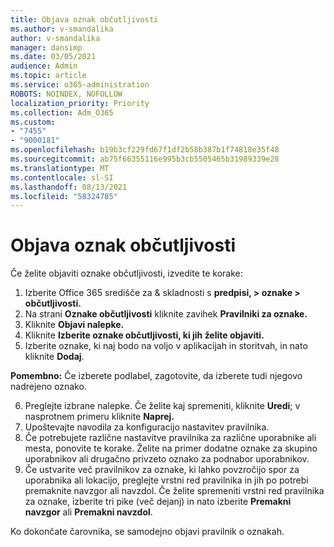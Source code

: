 ```yaml
---
title: Objava oznak občutljivosti
ms.author: v-smandalika
author: v-smandalika
manager: dansimp
ms.date: 03/05/2021
audience: Admin
ms.topic: article
ms.service: o365-administration
ROBOTS: NOINDEX, NOFOLLOW
localization_priority: Priority
ms.collection: Adm_O365
ms.custom:
- "7455"
- "9000181"
ms.openlocfilehash: b19b3cf229fd67f1df2b58b387b1f74818e35f48
ms.sourcegitcommit: ab75f66355116e995b3cb5505465b31989339e28
ms.translationtype: MT
ms.contentlocale: sl-SI
ms.lasthandoff: 08/13/2021
ms.locfileid: "58324785"
---
```

# <a name="publish-sensitivity-labels"></a>Objava oznak občutljivosti

Če želite objaviti oznake občutljivosti, izvedite te korake:

1. Izberite Office 365 središče za & skladnosti s **predpisi, > oznake > občutljivosti.**
2. Na strani **Oznake občutljivosti** kliknite zavihek **Pravilniki za oznake.**
3. Kliknite **Objavi nalepke.**
4. Kliknite **Izberite oznake občutljivosti, ki jih želite objaviti.** 
5. Izberite oznake, ki naj bodo na voljo v aplikacijah in storitvah, in nato kliknite **Dodaj**.

**Pomembno:** Če izberete podlabel, zagotovite, da izberete tudi njegovo nadrejeno oznako.

6. Preglejte izbrane nalepke. Če želite kaj spremeniti, kliknite **Uredi**; v nasprotnem primeru kliknite **Naprej.**
7. Upoštevajte navodila za konfiguracijo nastavitev pravilnika.
8. Če potrebujete različne nastavitve pravilnika za različne uporabnike ali mesta, ponovite te korake. Želite na primer dodatne oznake za skupino uporabnikov ali drugačno privzeto oznako za podnabor uporabnikov.
9. Če ustvarite več pravilnikov za oznake, ki lahko povzročijo spor za uporabnika ali lokacijo, preglejte vrstni red pravilnika in jih po potrebi premaknite navzgor ali navzdol. Če želite spremeniti vrstni red pravilnika za oznake, izberite tri pike (več dejanj) in nato izberite **Premakni navzgor** ali **Premakni navzdol**.

Ko dokončate čarovnika, se samodejno objavi pravilnik o oznakah.

